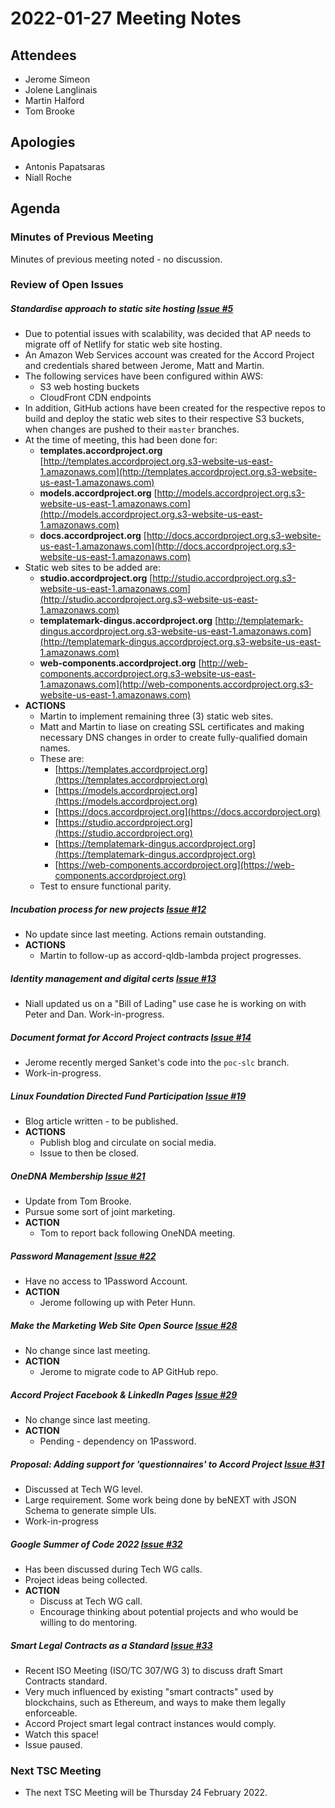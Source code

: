 # 2022-01-27 Meeting Notes

## Attendees
- Jerome Simeon
- Jolene Langlinais
- Martin Halford
- Tom Brooke

## Apologies
- Antonis Papatsaras
- Niall Roche

## Agenda

### Minutes of Previous Meeting

Minutes of previous meeting noted - no discussion.

### Review of Open Issues

##### Standardise approach to static site hosting [Issue #5](https://github.com/accordproject/technical-steering-committee/issues/5)
- Due to potential issues with scalability, was decided that AP needs to migrate off of Netlify for static web site hosting.
- An Amazon Web Services account was created for the Accord Project and credentials shared between Jerome, Matt and Martin.
- The following services have been configured within AWS:
	- S3 web hosting buckets
	- CloudFront CDN endpoints
- In addition, GitHub actions have been created for the respective repos to build and deploy the static web sites to their respective S3 buckets, when changes are pushed to their `master` branches.
- At the time of meeting, this had been done for:
	- **templates.accordproject.org** [http://templates.accordproject.org.s3-website-us-east-1.amazonaws.com](http://templates.accordproject.org.s3-website-us-east-1.amazonaws.com)
	- **models.accordproject.org** [http://models.accordproject.org.s3-website-us-east-1.amazonaws.com](http://models.accordproject.org.s3-website-us-east-1.amazonaws.com)
	- **docs.accordproject.org** [http://docs.accordproject.org.s3-website-us-east-1.amazonaws.com](http://docs.accordproject.org.s3-website-us-east-1.amazonaws.com) 
- Static web sites to be added are:
	- **studio.accordproject.org** [http://studio.accordproject.org.s3-website-us-east-1.amazonaws.com](http://studio.accordproject.org.s3-website-us-east-1.amazonaws.com)
	- **templatemark-dingus.accordproject.org** [http://templatemark-dingus.accordproject.org.s3-website-us-east-1.amazonaws.com](http://templatemark-dingus.accordproject.org.s3-website-us-east-1.amazonaws.com)
	- **web-components.accordproject.org** [http://web-components.accordproject.org.s3-website-us-east-1.amazonaws.com](http://web-components.accordproject.org.s3-website-us-east-1.amazonaws.com)
- **ACTIONS** 
	- Martin to implement remaining three (3) static web sites.
	- Matt and Martin to liase on creating SSL certificates and making necessary DNS changes in order to create fully-qualified domain names.
	- These are:
		- [https://templates.accordproject.org](https://templates.accordproject.org)
		- [https://models.accordproject.org](https://models.accordproject.org)
		- [https://docs.accordproject.org](https://docs.accordproject.org)
		- [https://studio.accordproject.org](https://studio.accordproject.org)
		- [https://templatemark-dingus.accordproject.org](https://templatemark-dingus.accordproject.org)
		- [https://web-components.accordproject.org](https://web-components.accordproject.org)
	- Test to ensure functional parity.

##### Incubation process for new projects [Issue #12](https://github.com/accordproject/technical-steering-committee/issues/12)
- No update since last meeting. Actions remain outstanding.
- **ACTIONS** 
	- Martin to follow-up as accord-qldb-lambda project progresses.

##### Identity management and digital certs [Issue #13](https://github.com/accordproject/technical-steering-committee/issues/13)
- Niall updated us on a "Bill of Lading" use case he is working on with Peter and Dan. Work-in-progress. 

##### Document format for Accord Project contracts [Issue #14](https://github.com/accordproject/technical-steering-committee/issues/14)
- Jerome recently merged Sanket's code into the `poc-slc` branch.
- Work-in-progress.

##### Linux Foundation Directed Fund Participation [Issue #19](https://github.com/accordproject/technical-steering-committee/issues/19)
- Blog article written - to be published.
- **ACTIONS** 
	- Publish blog and circulate on social media.
	- Issue to then be closed.

##### OneDNA Membership [Issue #21](https://github.com/accordproject/technical-steering-committee/issues/21)
- Update from Tom Brooke.
- Pursue some sort of joint marketing.
- **ACTION** 
	- Tom to report back following OneNDA meeting.

##### Password Management [Issue #22](https://github.com/accordproject/technical-steering-committee/issues/22)
- Have no access to 1Password Account.
- **ACTION** 
	- Jerome following up with Peter Hunn.
		
##### Make the Marketing Web Site Open Source [Issue #28](https://github.com/accordproject/technical-steering-committee/issues/28)
- No change since last meeting.
- **ACTION** 
	- Jerome to migrate code to AP GitHub repo.

##### Accord Project Facebook & LinkedIn Pages [Issue #29](https://github.com/accordproject/technical-steering-committee/issues/29)
- No change since last meeting.
- **ACTION** 
	- Pending - dependency on 1Password.

##### Proposal: Adding support for 'questionnaires' to Accord Project [Issue #31](https://github.com/accordproject/technical-steering-committee/issues/31)
- Discussed at Tech WG level.
- Large requirement. Some work being done by beNEXT with JSON Schema to generate simple UIs.
- Work-in-progress

##### Google Summer of Code 2022 [Issue #32](https://github.com/accordproject/technical-steering-committee/issues/32)
- Has been discussed during Tech WG calls.
- Project ideas being collected.
- **ACTION** 
	- Discuss at Tech WG call.
	- Encourage thinking about potential projects and who would be willing to do mentoring.

##### Smart Legal Contracts as a Standard [Issue #33](https://github.com/accordproject/technical-steering-committee/issues/33)
- Recent ISO Meeting (ISO/TC 307/WG 3) to discuss draft Smart Contracts standard.
- Very much influenced by existing "smart contracts" used by blockchains, such as Ethereum, and ways to make them legally enforceable.
- Accord Project smart legal contract instances would comply.
- Watch this space!
- Issue paused.

### Next TSC Meeting
 
- The next TSC Meeting will be Thursday 24 February 2022.
